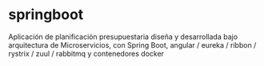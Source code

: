 # springboot
Aplicación de planificación presupuestaria diseña y desarrollada bajo arquitectura de Microservicios, con Spring Boot, angular / eureka / ribbon / rystrix / zuul / rabbitmq y contenedores docker
